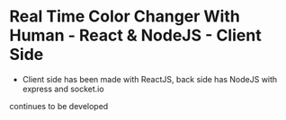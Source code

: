 # Real Time Color Changer With Human - React & NodeJS - Client Side
- Client side has been made with ReactJS, back side has NodeJS with express and socket.io

continues to be developed